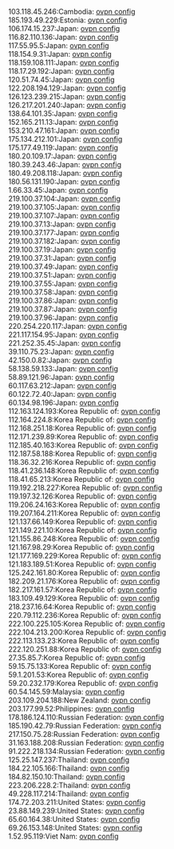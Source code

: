 103.118.45.246:Cambodia: [ovpn config](vpn/103_118_45_246.ovpn)  
185.193.49.229:Estonia: [ovpn config](vpn/185_193_49_229.ovpn)  
106.174.15.237:Japan: [ovpn config](vpn/106_174_15_237.ovpn)  
116.82.110.136:Japan: [ovpn config](vpn/116_82_110_136.ovpn)  
117.55.95.5:Japan: [ovpn config](vpn/117_55_95_5.ovpn)  
118.154.9.31:Japan: [ovpn config](vpn/118_154_9_31.ovpn)  
118.159.108.111:Japan: [ovpn config](vpn/118_159_108_111.ovpn)  
118.17.29.192:Japan: [ovpn config](vpn/118_17_29_192.ovpn)  
120.51.74.45:Japan: [ovpn config](vpn/120_51_74_45.ovpn)  
122.208.194.129:Japan: [ovpn config](vpn/122_208_194_129.ovpn)  
126.123.239.215:Japan: [ovpn config](vpn/126_123_239_215.ovpn)  
126.217.201.240:Japan: [ovpn config](vpn/126_217_201_240.ovpn)  
138.64.101.35:Japan: [ovpn config](vpn/138_64_101_35.ovpn)  
152.165.211.13:Japan: [ovpn config](vpn/152_165_211_13.ovpn)  
153.210.47.161:Japan: [ovpn config](vpn/153_210_47_161.ovpn)  
175.134.212.101:Japan: [ovpn config](vpn/175_134_212_101.ovpn)  
175.177.49.119:Japan: [ovpn config](vpn/175_177_49_119.ovpn)  
180.20.109.17:Japan: [ovpn config](vpn/180_20_109_17.ovpn)  
180.39.243.46:Japan: [ovpn config](vpn/180_39_243_46.ovpn)  
180.49.208.118:Japan: [ovpn config](vpn/180_49_208_118.ovpn)  
180.56.131.190:Japan: [ovpn config](vpn/180_56_131_190.ovpn)  
1.66.33.45:Japan: [ovpn config](vpn/1_66_33_45.ovpn)  
219.100.37.104:Japan: [ovpn config](vpn/219_100_37_104.ovpn)  
219.100.37.105:Japan: [ovpn config](vpn/219_100_37_105.ovpn)  
219.100.37.107:Japan: [ovpn config](vpn/219_100_37_107.ovpn)  
219.100.37.13:Japan: [ovpn config](vpn/219_100_37_13.ovpn)  
219.100.37.177:Japan: [ovpn config](vpn/219_100_37_177.ovpn)  
219.100.37.182:Japan: [ovpn config](vpn/219_100_37_182.ovpn)  
219.100.37.19:Japan: [ovpn config](vpn/219_100_37_19.ovpn)  
219.100.37.31:Japan: [ovpn config](vpn/219_100_37_31.ovpn)  
219.100.37.49:Japan: [ovpn config](vpn/219_100_37_49.ovpn)  
219.100.37.51:Japan: [ovpn config](vpn/219_100_37_51.ovpn)  
219.100.37.55:Japan: [ovpn config](vpn/219_100_37_55.ovpn)  
219.100.37.58:Japan: [ovpn config](vpn/219_100_37_58.ovpn)  
219.100.37.86:Japan: [ovpn config](vpn/219_100_37_86.ovpn)  
219.100.37.87:Japan: [ovpn config](vpn/219_100_37_87.ovpn)  
219.100.37.96:Japan: [ovpn config](vpn/219_100_37_96.ovpn)  
220.254.220.117:Japan: [ovpn config](vpn/220_254_220_117.ovpn)  
221.117.154.95:Japan: [ovpn config](vpn/221_117_154_95.ovpn)  
221.252.35.45:Japan: [ovpn config](vpn/221_252_35_45.ovpn)  
39.110.75.23:Japan: [ovpn config](vpn/39_110_75_23.ovpn)  
42.150.0.82:Japan: [ovpn config](vpn/42_150_0_82.ovpn)  
58.138.59.133:Japan: [ovpn config](vpn/58_138_59_133.ovpn)  
58.89.121.96:Japan: [ovpn config](vpn/58_89_121_96.ovpn)  
60.117.63.212:Japan: [ovpn config](vpn/60_117_63_212.ovpn)  
60.122.72.40:Japan: [ovpn config](vpn/60_122_72_40.ovpn)  
60.134.98.196:Japan: [ovpn config](vpn/60_134_98_196.ovpn)  
112.163.124.193:Korea Republic of: [ovpn config](vpn/112_163_124_193.ovpn)  
112.164.224.8:Korea Republic of: [ovpn config](vpn/112_164_224_8.ovpn)  
112.168.251.18:Korea Republic of: [ovpn config](vpn/112_168_251_18.ovpn)  
112.171.239.89:Korea Republic of: [ovpn config](vpn/112_171_239_89.ovpn)  
112.185.40.163:Korea Republic of: [ovpn config](vpn/112_185_40_163.ovpn)  
112.187.58.188:Korea Republic of: [ovpn config](vpn/112_187_58_188.ovpn)  
118.36.32.216:Korea Republic of: [ovpn config](vpn/118_36_32_216.ovpn)  
118.41.236.148:Korea Republic of: [ovpn config](vpn/118_41_236_148.ovpn)  
118.41.65.213:Korea Republic of: [ovpn config](vpn/118_41_65_213.ovpn)  
119.192.218.227:Korea Republic of: [ovpn config](vpn/119_192_218_227.ovpn)  
119.197.32.126:Korea Republic of: [ovpn config](vpn/119_197_32_126.ovpn)  
119.206.24.163:Korea Republic of: [ovpn config](vpn/119_206_24_163.ovpn)  
119.207.164.211:Korea Republic of: [ovpn config](vpn/119_207_164_211.ovpn)  
121.137.66.149:Korea Republic of: [ovpn config](vpn/121_137_66_149.ovpn)  
121.149.221.10:Korea Republic of: [ovpn config](vpn/121_149_221_10.ovpn)  
121.155.86.248:Korea Republic of: [ovpn config](vpn/121_155_86_248.ovpn)  
121.167.98.29:Korea Republic of: [ovpn config](vpn/121_167_98_29.ovpn)  
121.177.169.229:Korea Republic of: [ovpn config](vpn/121_177_169_229.ovpn)  
121.183.189.51:Korea Republic of: [ovpn config](vpn/121_183_189_51.ovpn)  
125.242.161.80:Korea Republic of: [ovpn config](vpn/125_242_161_80.ovpn)  
182.209.21.176:Korea Republic of: [ovpn config](vpn/182_209_21_176.ovpn)  
182.217.161.57:Korea Republic of: [ovpn config](vpn/182_217_161_57.ovpn)  
183.109.49.129:Korea Republic of: [ovpn config](vpn/183_109_49_129.ovpn)  
218.237.16.64:Korea Republic of: [ovpn config](vpn/218_237_16_64.ovpn)  
220.79.112.236:Korea Republic of: [ovpn config](vpn/220_79_112_236.ovpn)  
222.100.225.105:Korea Republic of: [ovpn config](vpn/222_100_225_105.ovpn)  
222.104.213.200:Korea Republic of: [ovpn config](vpn/222_104_213_200.ovpn)  
222.113.133.23:Korea Republic of: [ovpn config](vpn/222_113_133_23.ovpn)  
222.120.251.88:Korea Republic of: [ovpn config](vpn/222_120_251_88.ovpn)  
27.35.85.7:Korea Republic of: [ovpn config](vpn/27_35_85_7.ovpn)  
59.15.75.133:Korea Republic of: [ovpn config](vpn/59_15_75_133.ovpn)  
59.1.201.53:Korea Republic of: [ovpn config](vpn/59_1_201_53.ovpn)  
59.20.232.179:Korea Republic of: [ovpn config](vpn/59_20_232_179.ovpn)  
60.54.145.59:Malaysia: [ovpn config](vpn/60_54_145_59.ovpn)  
203.109.204.188:New Zealand: [ovpn config](vpn/203_109_204_188.ovpn)  
203.177.99.52:Philippines: [ovpn config](vpn/203_177_99_52.ovpn)  
178.186.124.110:Russian Federation: [ovpn config](vpn/178_186_124_110.ovpn)  
185.190.42.79:Russian Federation: [ovpn config](vpn/185_190_42_79.ovpn)  
217.150.75.28:Russian Federation: [ovpn config](vpn/217_150_75_28.ovpn)  
31.163.188.208:Russian Federation: [ovpn config](vpn/31_163_188_208.ovpn)  
91.222.218.134:Russian Federation: [ovpn config](vpn/91_222_218_134.ovpn)  
125.25.147.237:Thailand: [ovpn config](vpn/125_25_147_237.ovpn)  
184.22.105.166:Thailand: [ovpn config](vpn/184_22_105_166.ovpn)  
184.82.150.10:Thailand: [ovpn config](vpn/184_82_150_10.ovpn)  
223.206.228.2:Thailand: [ovpn config](vpn/223_206_228_2.ovpn)  
49.228.117.214:Thailand: [ovpn config](vpn/49_228_117_214.ovpn)  
174.72.203.211:United States: [ovpn config](vpn/174_72_203_211.ovpn)  
23.88.149.239:United States: [ovpn config](vpn/23_88_149_239.ovpn)  
65.60.164.38:United States: [ovpn config](vpn/65_60_164_38.ovpn)  
69.26.153.148:United States: [ovpn config](vpn/69_26_153_148.ovpn)  
1.52.95.119:Viet Nam: [ovpn config](vpn/1_52_95_119.ovpn)  
